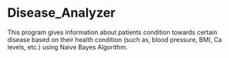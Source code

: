 # Disease_Analyzer
This program gives information about patients condition towards certain disease based on their health condition (such as, blood pressure, BMI, Ca levels, etc.) using Naive Bayes Algorithm. 
